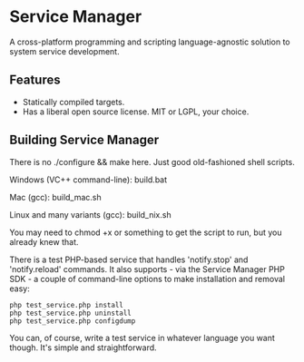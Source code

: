 Service Manager
===============

A cross-platform programming and scripting language-agnostic solution to system service development.

Features
--------

* Statically compiled targets.
* Has a liberal open source license.  MIT or LGPL, your choice.

Building Service Manager
------------------------

There is no ./configure && make here.  Just good old-fashioned shell scripts.

Windows (VC++ command-line):  build.bat

Mac (gcc):  build_mac.sh

Linux and many variants (gcc):  build_nix.sh

You may need to chmod +x or something to get the script to run, but you already knew that.

There is a test PHP-based service that handles 'notify.stop' and 'notify.reload' commands.  It also supports - via the Service Manager PHP SDK - a couple of command-line options to make installation and removal easy:

````
php test_service.php install
php test_service.php uninstall
php test_service.php configdump
````

You can, of course, write a test service in whatever language you want though.  It's simple and straightforward.
